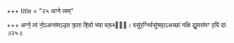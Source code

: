 +++
title = "२५ अग्ने त्वम्"

+++
अग्ने॒ त्वं नो॒ऽअन्त॑मऽउ॒त त्रा॒ता शि॒वो भ॑वा वरू॒थ्यः᳖। वसु॑र॒ग्निर्वसु॑श्रवा॒ऽअच्छा॑ नक्षि द्यु॒मत्त॑मꣳ र॒यिं दाः॑ ॥२५॥